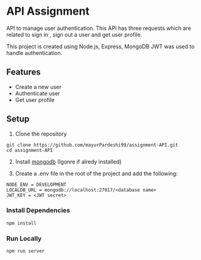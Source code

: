 # API Assignment

API to manage user authentication. This API has three requests which are related to sign in , sign out a user and get user profile.

This project is created using Node.js, Express, MongoDB JWT was used to handle authentication.  

## Features
- Create a new user
- Authenticate user
- Get user profile


## Setup

1. Clone the repository

```
git clone https://github.com/mayurPardeshi99/assignment-API.git
cd assignment-API
```
2. Install [mongodb](https://www.mongodb.com/) (Igonre if alredy installed)

3. Create a .env file in the root of the project and add the following:  

```
NODE_ENV = DEVELOPMENT
LOCALDB_URL = mongodb://localhost:27017/<database name>
JWT_KEY = <JWT secret>
```
### Install Dependencies 

```
npm install
```

### Run Locally

```
npm run server
```



